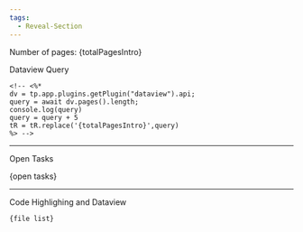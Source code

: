 ```yaml
---
tags:
  - Reveal-Section
---
```


Number of pages:  {totalPagesIntro}

Dataview Query
```
<!-- <%*
dv = tp.app.plugins.getPlugin("dataview").api;
query = await dv.pages().length;
console.log(query)
query = query + 5
tR = tR.replace('{totalPagesIntro}',query)
%> --> 
```

<!-- <%*
dv = tp.app.plugins.getPlugin("dataview").api;
query = await dv.pages().length;
console.log(query)
query = query + 5
tR = tR.replace('{totalPagesIntro}',query)
%> --> 

---

Open Tasks

{open tasks}
<!-- <%*
dv = tp.app.plugins.getPlugin("dataview").api;
tasksQuery = "";
for(let task of dv.pages().file.tasks){
console.log(task)
tasksQuery += `�[[${task.text}]]

`
}
console.log(tasksQuery)
tR = tR.replace('{open tasks}',tasksQuery)
%> --> 


---

Code Highlighing and Dataview

```[1-7|8-11|17|19]
{file list}
```

<!-- <%*
dv = tp.app.plugins.getPlugin("dataview").api;
tasksQuery = "";
for(let note of dv.pages().file.name){
console.log(note)
tasksQuery += `- �[[${note}]]

`
}
console.log(tasksQuery)
tR = tR.replace('{file list}',tasksQuery)
%> --> 